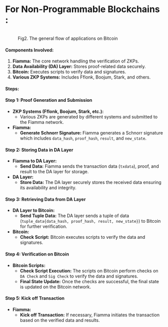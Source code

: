 # For Non-Programmable Blockchains :

<figure><img src="../../../.gitbook/assets/image (2).png" alt=""><figcaption><p>Fig2. The general flow of applications on Bitcoin</p></figcaption></figure>

#### Components Involved:

1. **Fiamma:** The core network handling the verification of ZKPs.
2. **Data Availability (DA) Layer:** Stores proof-related data securely.
3. **Bitcoin:** Executes scripts to verify data and signatures.
4. **Various ZKP Systems:** Includes Fflonk, Boojum, Stark, and others.

#### Steps:

#### Step 1: Proof Generation and Submission

* **ZKP Systems (Fflonk, Boojum, Stark, etc.):**
  * Various ZKPs are generated by different systems and submitted to the Fiamma network.
* **Fiamma:**
  * **Generate Schnorr Signature:** Fiamma generates a Schnorr signature which includes `data_hash`, `proof_hash`, `result`, and `new_state`.

#### Step 2: Storing Data in DA Layer

* **Fiamma to DA Layer:**
  * **Send Data:** Fiamma sends the transaction data (`txdata`), proof, and result to the DA layer for storage.
* **DA Layer:**
  * **Store Data:** The DA layer securely stores the received data ensuring its availability and integrity.

#### Step 3: Retrieving Data from DA Layer

* **DA Layer to Bitcoin:**
  * **Send Tuple Data:** The DA layer sends a tuple of data (`tuple_data{data_hash, proof_hash, result, new_state}`) to Bitcoin for further verification.
* **Bitcoin:**
  * **Check Script:** Bitcoin executes scripts to verify the data and signatures.

#### Step 4: Verification on Bitcoin

* **Bitcoin Scripts:**
  * **Check Script Execution:** The scripts on Bitcoin perform checks on `DA Check` and `Sig Check` to verify the data and signatures.
  * **Final State Update:** Once the checks are successful, the final state is updated on the Bitcoin network.

#### Step 5: Kick off Transaction

* **Fiamma:**
  * **Kick off Transaction:** If necessary, Fiamma initiates the transaction based on the verified data and results.

